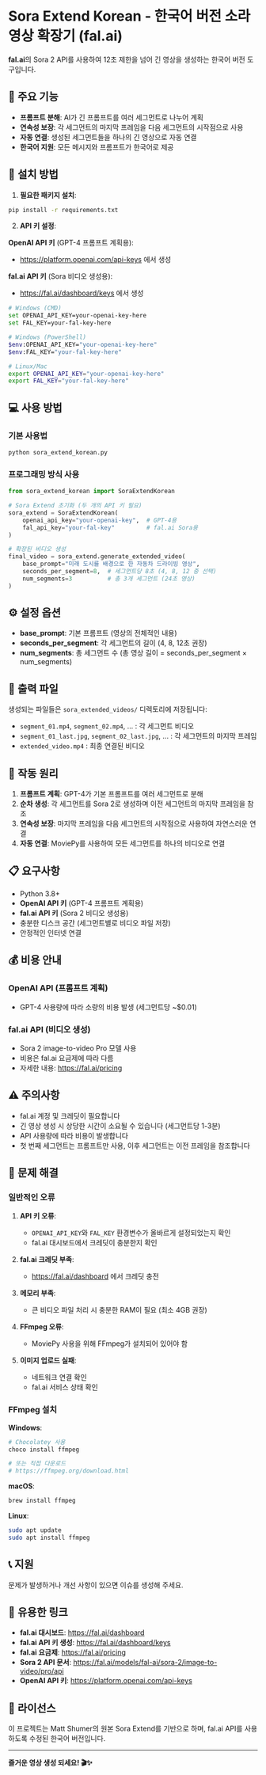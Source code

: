 # Sora Extend Korean - 한국어 버전 소라 영상 확장기 (fal.ai)

**fal.ai**의 Sora 2 API를 사용하여 12초 제한을 넘어 긴 영상을 생성하는 한국어 버전 도구입니다.

## 🎯 주요 기능

- **프롬프트 분해**: AI가 긴 프롬프트를 여러 세그먼트로 나누어 계획
- **연속성 보장**: 각 세그먼트의 마지막 프레임을 다음 세그먼트의 시작점으로 사용
- **자동 연결**: 생성된 세그먼트들을 하나의 긴 영상으로 자동 연결
- **한국어 지원**: 모든 메시지와 프롬프트가 한국어로 제공

## 🚀 설치 방법

1. **필요한 패키지 설치**:
```bash
pip install -r requirements.txt
```

2. **API 키 설정**:

**OpenAI API 키** (GPT-4 프롬프트 계획용):
- https://platform.openai.com/api-keys 에서 생성

**fal.ai API 키** (Sora 비디오 생성용):
- https://fal.ai/dashboard/keys 에서 생성

```bash
# Windows (CMD)
set OPENAI_API_KEY=your-openai-key-here
set FAL_KEY=your-fal-key-here

# Windows (PowerShell)
$env:OPENAI_API_KEY="your-openai-key-here"
$env:FAL_KEY="your-fal-key-here"

# Linux/Mac
export OPENAI_API_KEY="your-openai-key-here"
export FAL_KEY="your-fal-key-here"
```

## 💻 사용 방법

### 기본 사용법
```bash
python sora_extend_korean.py
```

### 프로그래밍 방식 사용
```python
from sora_extend_korean import SoraExtendKorean

# Sora Extend 초기화 (두 개의 API 키 필요)
sora_extend = SoraExtendKorean(
    openai_api_key="your-openai-key",  # GPT-4용
    fal_api_key="your-fal-key"         # fal.ai Sora용
)

# 확장된 비디오 생성
final_video = sora_extend.generate_extended_video(
    base_prompt="미래 도시를 배경으로 한 자동차 드라이빙 영상",
    seconds_per_segment=8,  # 세그먼트당 8초 (4, 8, 12 중 선택)
    num_segments=3          # 총 3개 세그먼트 (24초 영상)
)
```

## ⚙️ 설정 옵션

- **base_prompt**: 기본 프롬프트 (영상의 전체적인 내용)
- **seconds_per_segment**: 각 세그먼트의 길이 (4, 8, 12초 권장)
- **num_segments**: 총 세그먼트 수 (총 영상 길이 = seconds_per_segment × num_segments)

## 📁 출력 파일

생성되는 파일들은 `sora_extended_videos/` 디렉토리에 저장됩니다:

- `segment_01.mp4`, `segment_02.mp4`, ... : 각 세그먼트 비디오
- `segment_01_last.jpg`, `segment_02_last.jpg`, ... : 각 세그먼트의 마지막 프레임
- `extended_video.mp4` : 최종 연결된 비디오

## 🔧 작동 원리

1. **프롬프트 계획**: GPT-4가 기본 프롬프트를 여러 세그먼트로 분해
2. **순차 생성**: 각 세그먼트를 Sora 2로 생성하며 이전 세그먼트의 마지막 프레임을 참조
3. **연속성 보장**: 마지막 프레임을 다음 세그먼트의 시작점으로 사용하여 자연스러운 연결
4. **자동 연결**: MoviePy를 사용하여 모든 세그먼트를 하나의 비디오로 연결

## 📋 요구사항

- Python 3.8+
- **OpenAI API 키** (GPT-4 프롬프트 계획용)
- **fal.ai API 키** (Sora 2 비디오 생성용)
- 충분한 디스크 공간 (세그먼트별로 비디오 파일 저장)
- 안정적인 인터넷 연결

## 💰 비용 안내

### OpenAI API (프롬프트 계획)
- GPT-4 사용량에 따라 소량의 비용 발생 (세그먼트당 ~$0.01)

### fal.ai API (비디오 생성)
- Sora 2 image-to-video Pro 모델 사용
- 비용은 fal.ai 요금제에 따라 다름
- 자세한 내용: https://fal.ai/pricing

## ⚠️ 주의사항

- fal.ai 계정 및 크레딧이 필요합니다
- 긴 영상 생성 시 상당한 시간이 소요될 수 있습니다 (세그먼트당 1-3분)
- API 사용량에 따라 비용이 발생합니다
- 첫 번째 세그먼트는 프롬프트만 사용, 이후 세그먼트는 이전 프레임을 참조합니다

## 🐛 문제 해결

### 일반적인 오류

1. **API 키 오류**:
   - `OPENAI_API_KEY`와 `FAL_KEY` 환경변수가 올바르게 설정되었는지 확인
   - fal.ai 대시보드에서 크레딧이 충분한지 확인

2. **fal.ai 크레딧 부족**:
   - https://fal.ai/dashboard 에서 크레딧 충전

3. **메모리 부족**:
   - 큰 비디오 파일 처리 시 충분한 RAM이 필요 (최소 4GB 권장)

4. **FFmpeg 오류**:
   - MoviePy 사용을 위해 FFmpeg가 설치되어 있어야 함

5. **이미지 업로드 실패**:
   - 네트워크 연결 확인
   - fal.ai 서비스 상태 확인

### FFmpeg 설치

**Windows**:
```bash
# Chocolatey 사용
choco install ffmpeg

# 또는 직접 다운로드
# https://ffmpeg.org/download.html
```

**macOS**:
```bash
brew install ffmpeg
```

**Linux**:
```bash
sudo apt update
sudo apt install ffmpeg
```

## 📞 지원

문제가 발생하거나 개선 사항이 있으면 이슈를 생성해 주세요.

## 🔗 유용한 링크

- **fal.ai 대시보드**: https://fal.ai/dashboard
- **fal.ai API 키 생성**: https://fal.ai/dashboard/keys
- **fal.ai 요금제**: https://fal.ai/pricing
- **Sora 2 API 문서**: https://fal.ai/models/fal-ai/sora-2/image-to-video/pro/api
- **OpenAI API 키**: https://platform.openai.com/api-keys

## 📄 라이선스

이 프로젝트는 Matt Shumer의 원본 Sora Extend를 기반으로 하며, fal.ai API를 사용하도록 수정된 한국어 버전입니다.

---

**즐거운 영상 생성 되세요! 🎬✨**

